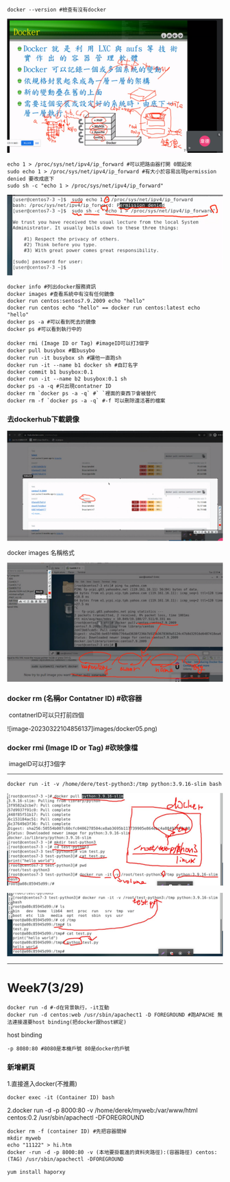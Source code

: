 ```
docker --version #檢查有沒有docker
```

![image-20230322100739227](images/docker01.png)

```
echo 1 > /proc/sys/net/ipv4/ip_forward #可以把路由器打開 0關起來
sudo echo 1 > /proc/sys/net/ipv4/ip_forward #有大小於容易出現permission denied 要改成底下
sudo sh -c "echo 1 > /proc/sys/net/ipv4/ip_forward"
```

![image-20230322102124194](images/docker02.png)

```
docker info #列出docker服務資訊
docker images #查看系統中有沒有任何鏡像
docker run centos:sentos7.9.2009 echo "hello"
docker run centos echo "hello" == docker run centos:latest echo "hello"
docker ps -a #可以看到死去的鏡像
docker ps #可以看到執行中的 

docker rmi (Image ID or Tag) #imageID可以打3個字
docker pull busybox #載busybo
docker run -it busybox sh #讓他一直跑sh
docker run -it --name b1 docker sh #自訂名字
docker commit b1 busybox:0.1
docker run -it --name b2 busybox:0.1 sh
docker ps -a -q #只出現contatner ID
docker rm `docker ps -a -q` #` `裡面的東西ㄗ會被替代
docker rm -f `docker ps -a -q` #-f 可以刪除還活著的檔案
```

### 去dockerhub下載鏡像

![image-20230322103102758](images/docker03.png)

docker images 名稱格式

![image-20230322103838030](images/docker04.png)

### docker rm (名稱or Contatner ID)  #砍容器

​	contatnerID可以只打前四個

![image-20230322104856137]images/docker05.png)

### docker rmi (Image ID or Tag) #砍映像檔

​	imageID可以打3個字

***

```
docker run -it -v /home/dere/test-python3:/tmp python:3.9.16-slim bash

```



![image-20230322114701027](images/docker06.png)

![image-20230322114709725](images/docker07.png)

***

# Week7(3/29)

```
docker run -d #-d在背景執行，-it互動
docker run -d centos:web /usr/sbin/apachect1 -D FOREGROUND #跑APACHE 無法連接還要host binding(把docker跟host綁定)
```

host binding

```
-p 8080:80 #8080是本機戶號 80是docker的戶號
```

### 新增網頁

1.直接進入docker(不推薦)

```
docker exec -it (Container ID) bash
```

2.docker run -d -p 8000:80 -v /home/derek/myweb:/var/www/html centos:0.2 /usr/sbin/apachectl -DFOREGROUND

```
docker rm -f (container ID) #先把容器關掉
mkdir myweb
echo "11122" > hi.htm
docker -run -d -p 8000:80 -v (本地要掛載進的資料夾路徑):(容器路徑) centos:(TAG) /usr/sbin/apachectl -DFOREGROUND
```



```
yum install haporxy
```



